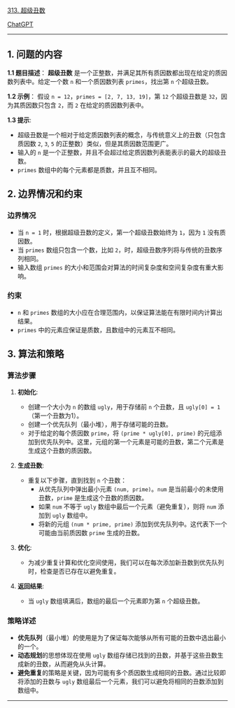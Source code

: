 [313. 超级丑数](https://leetcode.cn/problems/super-ugly-number)

[ChatGPT](https://chat.openai.com/share/f5b54964-1f72-4062-81e8-0b051f5be484)

---

## 1. 问题的内容
**1.1 题目描述**：
**超级丑数** 是一个正整数，并满足其所有质因数都出现在给定的质因数列表中。给定一个数 `n` 和一个质因数列表 `primes`，找出第 `n` 个超级丑数。

**1.2 示例**：
假设 `n = 12`，`primes = [2, 7, 13, 19]`，第 `12` 个超级丑数是 `32`，因为其质因数只包含 `2`，而 `2` 在给定的质因数列表中。

**1.3 提示**:
- 超级丑数是一个相对于给定质因数列表的概念，与传统意义上的丑数（只包含质因数 `2`, `3`, `5` 的正整数）类似，但是其质因数范围更广。
- 输入的 `n` 是一个正整数，并且不会超过给定质因数列表能表示的最大的超级丑数。
- `primes` 数组中的每个元素都是质数，并且互不相同。

## 2. 边界情况和约束
### 边界情况

- 当 `n = 1` 时，根据超级丑数的定义，第一个超级丑数始终为 `1`，因为 `1` 没有质因数。
- 当 `primes` 数组只包含一个数，比如 `2`，时，超级丑数序列将与传统的丑数序列相同。
- 输入数组 `primes` 的大小和范围会对算法的时间复杂度和空间复杂度有重大影响。

### 约束

- `n` 和 `primes` 数组的大小应在合理范围内，以保证算法能在有限时间内计算出结果。
- `primes` 中的元素应保证是质数，且数组中的元素互不相同。


## 3. 算法和策略
### 算法步骤

1. **初始化**:
   - 创建一个大小为 `n` 的数组 `ugly`，用于存储前 `n` 个丑数，且 `ugly[0] = 1`（第一个丑数为1）。
   - 创建一个优先队列（最小堆），用于存储可能的丑数。
   - 对于给定的每个质因数 `prime`，将 `(prime * ugly[0], prime)` 的元组添加到优先队列中。这里，元组的第一个元素是可能的丑数，第二个元素是生成这个丑数的质因数。

2. **生成丑数**:
   - 重复以下步骤，直到找到 `n` 个丑数：
     - 从优先队列中弹出最小元素 `(num, prime)`。`num` 是当前最小的未使用丑数，`prime` 是生成这个丑数的质因数。
     - 如果 `num` 不等于 `ugly` 数组中最后一个元素（避免重复），则将 `num` 添加到 `ugly` 数组中。
     - 将新的元组 `(num * prime, prime)` 添加到优先队列中。这代表下一个可能由当前质因数 `prime` 生成的丑数。

3. **优化**:
   - 为减少重复计算和优化空间使用，我们可以在每次添加新丑数到优先队列时，检查是否已存在以避免重复。

4. **返回结果**:
   - 当 `ugly` 数组填满后，数组的最后一个元素即为第 `n` 个超级丑数。

### 策略详述

- **优先队列**（最小堆）的使用是为了保证每次能够从所有可能的丑数中选出最小的一个。
- **动态规划**的思想体现在使用 `ugly` 数组存储已找到的丑数，并基于这些丑数生成新的丑数，从而避免从头计算。
- **避免重复**的策略是关键，因为可能有多个质因数生成相同的丑数。通过比较即将添加的丑数与 `ugly` 数组最后一个元素，我们可以避免将相同的丑数添加到数组中。

---